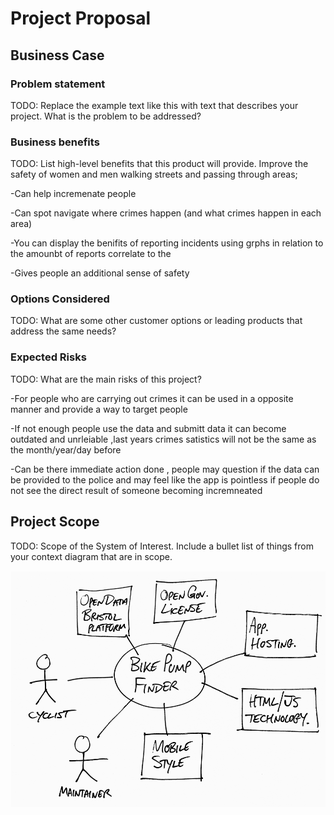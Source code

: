 # Project Proposal

## Business Case

### Problem statement
TODO: Replace the example text like this with text that describes your project. What is the problem to be addressed?

### Business benefits
TODO: List high-level benefits that this product will provide.
Improve the safety of women and men walking streets and passing through areas;

-Can help incremenate people 

-Can spot navigate where crimes happen (and what crimes happen in each area)

-You can display the benifits of reporting incidents using grphs in relation to the amounbt of reports correlate to the 

-Gives people an additional sense of safety 


### Options Considered
TODO: What are some other customer options or leading products that address the same needs?

### Expected Risks
TODO: What are the main risks of this project?

-For people who are carrying out crimes it can be used in a opposite manner and provide a way to target people

-If not enough people use the data and submitt data it can become outdated and unrleiable ,last years crimes satistics will not be the same as the month/year/day before

-Can be there immediate action done , people may question if the data can be provided to the police and may feel like the app is pointless if people do not see the direct result of someone becoming incremneated 


## Project Scope
TODO: Scope of the System of Interest. Include a bullet list of things from your context diagram that are in scope.

![Insert your Context Diagram Here](images/context.png)
